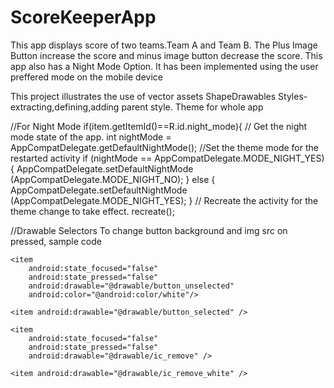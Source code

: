 # ScoreKeeperApp

This app displays score of two teams.Team A and Team B. The Plus Image Button increase the score and minus image button decrease the score. 
This app also has a Night Mode Option. It has been implemented using the user preffered mode on the mobile device

This project illustrates the use of
vector assets
ShapeDrawables
Styles-extracting,defining,adding parent style.
Theme for whole app

//For Night Mode
if(item.getItemId()==R.id.night_mode){
    // Get the night mode state of the app.
    int nightMode = AppCompatDelegate.getDefaultNightMode();
    //Set the theme mode for the restarted activity
    if (nightMode == AppCompatDelegate.MODE_NIGHT_YES) {
        AppCompatDelegate.setDefaultNightMode
                          (AppCompatDelegate.MODE_NIGHT_NO);
} else {
   AppCompatDelegate.setDefaultNightMode
                         (AppCompatDelegate.MODE_NIGHT_YES);
}
// Recreate the activity for the theme change to take effect.
recreate();

//Drawable Selectors
To change button background and img src on pressed, sample code

<?xml version="1.0" encoding="utf-8"?>
<selector xmlns:android="http://schemas.android.com/apk/res/android">
    <item
        android:state_focused="true"
        android:state_pressed="true"
        android:drawable="@drawable/button_selected" />

    <item
        android:state_focused="false"
        android:state_pressed="false"
        android:drawable="@drawable/button_unselected"
        android:color="@android:color/white"/>

    <item android:drawable="@drawable/button_selected" />
</selector>

<?xml version="1.0" encoding="utf-8"?>
<selector xmlns:android="http://schemas.android.com/apk/res/android">
    <item
        android:state_focused="true"
        android:state_pressed="true"
        android:drawable="@drawable/ic_remove_white" />

    <item
        android:state_focused="false"
        android:state_pressed="false"
        android:drawable="@drawable/ic_remove" />

    <item android:drawable="@drawable/ic_remove_white" />
</selector>
